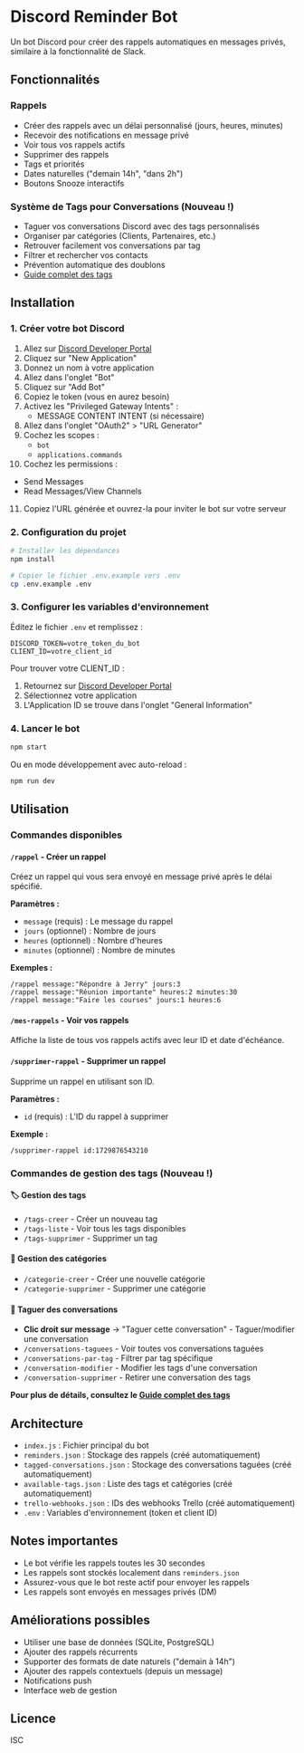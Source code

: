 # Discord Reminder Bot

Un bot Discord pour créer des rappels automatiques en messages privés, similaire à la fonctionnalité de Slack.

## Fonctionnalités

### Rappels
- Créer des rappels avec un délai personnalisé (jours, heures, minutes)
- Recevoir des notifications en message privé
- Voir tous vos rappels actifs
- Supprimer des rappels
- Tags et priorités
- Dates naturelles ("demain 14h", "dans 2h")
- Boutons Snooze interactifs

### Système de Tags pour Conversations (Nouveau !)
- Taguer vos conversations Discord avec des tags personnalisés
- Organiser par catégories (Clients, Partenaires, etc.)
- Retrouver facilement vos conversations par tag
- Filtrer et rechercher vos contacts
- Prévention automatique des doublons
- [Guide complet des tags](GUIDE_TAGS.md)

## Installation

### 1. Créer votre bot Discord

1. Allez sur [Discord Developer Portal](https://discord.com/developers/applications)
2. Cliquez sur "New Application"
3. Donnez un nom à votre application
4. Allez dans l'onglet "Bot"
5. Cliquez sur "Add Bot"
6. Copiez le token (vous en aurez besoin)
7. Activez les "Privileged Gateway Intents" :
   - MESSAGE CONTENT INTENT (si nécessaire)
8. Allez dans l'onglet "OAuth2" > "URL Generator"
9. Cochez les scopes :
   - `bot`
   - `applications.commands`
10. Cochez les permissions :
   - Send Messages
   - Read Messages/View Channels
11. Copiez l'URL générée et ouvrez-la pour inviter le bot sur votre serveur

### 2. Configuration du projet

```bash
# Installer les dépendances
npm install

# Copier le fichier .env.example vers .env
cp .env.example .env
```

### 3. Configurer les variables d'environnement

Éditez le fichier `.env` et remplissez :

```
DISCORD_TOKEN=votre_token_du_bot
CLIENT_ID=votre_client_id
```

Pour trouver votre CLIENT_ID :
1. Retournez sur [Discord Developer Portal](https://discord.com/developers/applications)
2. Sélectionnez votre application
3. L'Application ID se trouve dans l'onglet "General Information"

### 4. Lancer le bot

```bash
npm start
```

Ou en mode développement avec auto-reload :

```bash
npm run dev
```

## Utilisation

### Commandes disponibles

#### `/rappel` - Créer un rappel

Créez un rappel qui vous sera envoyé en message privé après le délai spécifié.

**Paramètres :**
- `message` (requis) : Le message du rappel
- `jours` (optionnel) : Nombre de jours
- `heures` (optionnel) : Nombre d'heures
- `minutes` (optionnel) : Nombre de minutes

**Exemples :**
```
/rappel message:"Répondre à Jerry" jours:3
/rappel message:"Réunion importante" heures:2 minutes:30
/rappel message:"Faire les courses" jours:1 heures:6
```

#### `/mes-rappels` - Voir vos rappels

Affiche la liste de tous vos rappels actifs avec leur ID et date d'échéance.

#### `/supprimer-rappel` - Supprimer un rappel

Supprime un rappel en utilisant son ID.

**Paramètres :**
- `id` (requis) : L'ID du rappel à supprimer

**Exemple :**
```
/supprimer-rappel id:1729876543210
```

### Commandes de gestion des tags (Nouveau !)

#### 🏷️ Gestion des tags

- `/tags-creer` - Créer un nouveau tag
- `/tags-liste` - Voir tous les tags disponibles
- `/tags-supprimer` - Supprimer un tag

#### 📁 Gestion des catégories

- `/categorie-creer` - Créer une nouvelle catégorie
- `/categorie-supprimer` - Supprimer une catégorie

#### 💬 Taguer des conversations

- **Clic droit sur message** → "Taguer cette conversation" - Taguer/modifier une conversation
- `/conversations-taguees` - Voir toutes vos conversations taguées
- `/conversations-par-tag` - Filtrer par tag spécifique
- `/conversation-modifier` - Modifier les tags d'une conversation
- `/conversation-supprimer` - Retirer une conversation des tags

**Pour plus de détails, consultez le [Guide complet des tags](GUIDE_TAGS.md)**

## Architecture

- `index.js` : Fichier principal du bot
- `reminders.json` : Stockage des rappels (créé automatiquement)
- `tagged-conversations.json` : Stockage des conversations taguées (créé automatiquement)
- `available-tags.json` : Liste des tags et catégories (créé automatiquement)
- `trello-webhooks.json` : IDs des webhooks Trello (créé automatiquement)
- `.env` : Variables d'environnement (token et client ID)

## Notes importantes

- Le bot vérifie les rappels toutes les 30 secondes
- Les rappels sont stockés localement dans `reminders.json`
- Assurez-vous que le bot reste actif pour envoyer les rappels
- Les rappels sont envoyés en messages privés (DM)

## Améliorations possibles

- Utiliser une base de données (SQLite, PostgreSQL)
- Ajouter des rappels récurrents
- Supporter des formats de date naturels ("demain à 14h")
- Ajouter des rappels contextuels (depuis un message)
- Notifications push
- Interface web de gestion

## Licence

ISC

